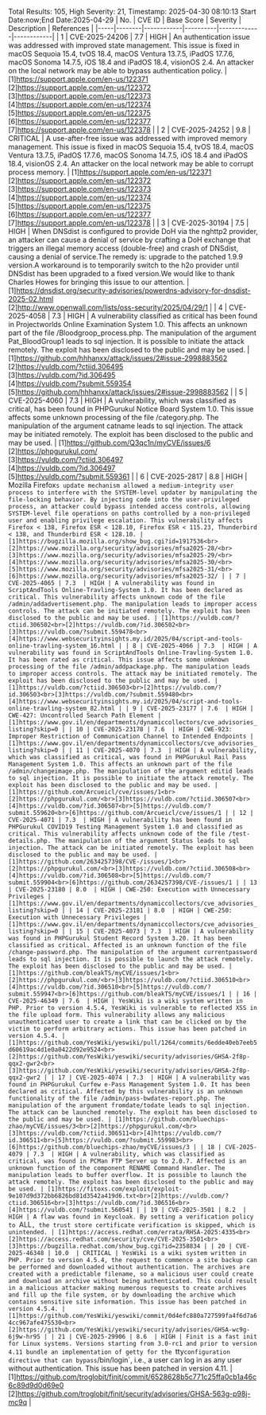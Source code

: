Total Results: 105, High Severity: 21, Timestamp: 2025-04-30 08:10:13
Start Date:now;End Date:2025-04-29
| No. | CVE ID | Base Score | Severity | Description | References |
|-----|--------|------------|----------|-------------|------------|
| 1 | CVE-2025-24206 | 7.7  | HIGH | An authentication issue was addressed with improved state management. This issue is fixed in macOS Sequoia 15.4, tvOS 18.4, macOS Ventura 13.7.5, iPadOS 17.7.6, macOS Sonoma 14.7.5, iOS 18.4 and iPadOS 18.4, visionOS 2.4. An attacker on the local network may be able to bypass authentication policy. | [1]https://support.apple.com/en-us/122371<br>[2]https://support.apple.com/en-us/122372<br>[3]https://support.apple.com/en-us/122373<br>[4]https://support.apple.com/en-us/122374<br>[5]https://support.apple.com/en-us/122375<br>[6]https://support.apple.com/en-us/122377<br>[7]https://support.apple.com/en-us/122378 |
| 2 | CVE-2025-24252 | 9.8  | CRITICAL | A use-after-free issue was addressed with improved memory management. This issue is fixed in macOS Sequoia 15.4, tvOS 18.4, macOS Ventura 13.7.5, iPadOS 17.7.6, macOS Sonoma 14.7.5, iOS 18.4 and iPadOS 18.4, visionOS 2.4. An attacker on the local network may be able to corrupt process memory. | [1]https://support.apple.com/en-us/122371<br>[2]https://support.apple.com/en-us/122372<br>[3]https://support.apple.com/en-us/122373<br>[4]https://support.apple.com/en-us/122374<br>[5]https://support.apple.com/en-us/122375<br>[6]https://support.apple.com/en-us/122377<br>[7]https://support.apple.com/en-us/122378 |
| 3 | CVE-2025-30194 | 7.5  | HIGH | When DNSdist is configured to provide DoH via the nghttp2 provider, an attacker can cause a denial of service by crafting a DoH exchange that triggers an illegal memory access (double-free) and crash of DNSdist, causing a denial of service.The remedy is: upgrade to the patched 1.9.9 version.A workaround is to temporarily switch to the h2o provider until DNSdist has been upgraded to a fixed version.We would like to thank Charles Howes for bringing this issue to our attention. | [1]https://dnsdist.org/security-advisories/powerdns-advisory-for-dnsdist-2025-02.html<br>[2]http://www.openwall.com/lists/oss-security/2025/04/29/1 |
| 4 | CVE-2025-4058 | 7.3  | HIGH | A vulnerability classified as critical has been found in Projectworlds Online Examination System 1.0. This affects an unknown part of the file /Bloodgroop_process.php. The manipulation of the argument Pat_BloodGroup1 leads to sql injection. It is possible to initiate the attack remotely. The exploit has been disclosed to the public and may be used. | [1]https://github.com/hhhanxx/attack/issues/2#issue-2998883562<br>[2]https://vuldb.com/?ctiid.306495<br>[3]https://vuldb.com/?id.306495<br>[4]https://vuldb.com/?submit.559354<br>[5]https://github.com/hhhanxx/attack/issues/2#issue-2998883562 |
| 5 | CVE-2025-4060 | 7.3  | HIGH | A vulnerability, which was classified as critical, has been found in PHPGurukul Notice Board System 1.0. This issue affects some unknown processing of the file /category.php. The manipulation of the argument catname leads to sql injection. The attack may be initiated remotely. The exploit has been disclosed to the public and may be used. | [1]https://github.com/Q3qc1n/myCVE/issues/6<br>[2]https://phpgurukul.com/<br>[3]https://vuldb.com/?ctiid.306497<br>[4]https://vuldb.com/?id.306497<br>[5]https://vuldb.com/?submit.559361 |
| 6 | CVE-2025-2817 | 8.8  | HIGH | Mozilla Firefox`s update mechanism allowed a medium-integrity user process to interfere with the SYSTEM-level updater by manipulating the file-locking behavior. By injecting code into the user-privileged process, an attacker could bypass intended access controls, allowing SYSTEM-level file operations on paths controlled by a non-privileged user and enabling privilege escalation. This vulnerability affects Firefox < 138, Firefox ESR < 128.10, Firefox ESR < 115.23, Thunderbird < 138, and Thunderbird ESR < 128.10. | [1]https://bugzilla.mozilla.org/show_bug.cgi?id=1917536<br>[2]https://www.mozilla.org/security/advisories/mfsa2025-28/<br>[3]https://www.mozilla.org/security/advisories/mfsa2025-29/<br>[4]https://www.mozilla.org/security/advisories/mfsa2025-30/<br>[5]https://www.mozilla.org/security/advisories/mfsa2025-31/<br>[6]https://www.mozilla.org/security/advisories/mfsa2025-32/ |
| 7 | CVE-2025-4065 | 7.3  | HIGH | A vulnerability was found in ScriptAndTools Online-Travling-System 1.0. It has been declared as critical. This vulnerability affects unknown code of the file /admin/addadvertisement.php. The manipulation leads to improper access controls. The attack can be initiated remotely. The exploit has been disclosed to the public and may be used. | [1]https://vuldb.com/?ctiid.306502<br>[2]https://vuldb.com/?id.306502<br>[3]https://vuldb.com/?submit.559478<br>[4]https://www.websecurityinsights.my.id/2025/04/script-and-tools-online-travling-system_16.html |
| 8 | CVE-2025-4066 | 7.3  | HIGH | A vulnerability was found in ScriptAndTools Online-Travling-System 1.0. It has been rated as critical. This issue affects some unknown processing of the file /admin/addpackage.php. The manipulation leads to improper access controls. The attack may be initiated remotely. The exploit has been disclosed to the public and may be used. | [1]https://vuldb.com/?ctiid.306503<br>[2]https://vuldb.com/?id.306503<br>[3]https://vuldb.com/?submit.559480<br>[4]https://www.websecurityinsights.my.id/2025/04/script-and-tools-online-travling-system_82.html |
| 9 | CVE-2025-23177 | 7.6  | HIGH | CWE-427: Uncontrolled Search Path Element | [1]https://www.gov.il/en/departments/dynamiccollectors/cve_advisories_listing?skip=0 |
| 10 | CVE-2025-23178 | 7.6  | HIGH | CWE-923: Improper Restriction of Communication Channel to Intended Endpoints | [1]https://www.gov.il/en/departments/dynamiccollectors/cve_advisories_listing?skip=0 |
| 11 | CVE-2025-4070 | 7.3  | HIGH | A vulnerability, which was classified as critical, was found in PHPGurukul Rail Pass Management System 1.0. This affects an unknown part of the file /admin/changeimage.php. The manipulation of the argument editid leads to sql injection. It is possible to initiate the attack remotely. The exploit has been disclosed to the public and may be used. | [1]https://github.com/Arcueicl/cve/issues/1<br>[2]https://phpgurukul.com/<br>[3]https://vuldb.com/?ctiid.306507<br>[4]https://vuldb.com/?id.306507<br>[5]https://vuldb.com/?submit.559620<br>[6]https://github.com/Arcueicl/cve/issues/1 |
| 12 | CVE-2025-4071 | 7.3  | HIGH | A vulnerability has been found in PHPGurukul COVID19 Testing Management System 1.0 and classified as critical. This vulnerability affects unknown code of the file /test-details.php. The manipulation of the argument Status leads to sql injection. The attack can be initiated remotely. The exploit has been disclosed to the public and may be used. | [1]https://github.com/2634257398/CVE-/issues/1<br>[2]https://phpgurukul.com/<br>[3]https://vuldb.com/?ctiid.306508<br>[4]https://vuldb.com/?id.306508<br>[5]https://vuldb.com/?submit.559904<br>[6]https://github.com/2634257398/CVE-/issues/1 |
| 13 | CVE-2025-23180 | 8.0  | HIGH | CWE-250: Execution with Unnecessary Privileges | [1]https://www.gov.il/en/departments/dynamiccollectors/cve_advisories_listing?skip=0 |
| 14 | CVE-2025-23181 | 8.0  | HIGH | CWE-250: Execution with Unnecessary Privileges | [1]https://www.gov.il/en/departments/dynamiccollectors/cve_advisories_listing?skip=0 |
| 15 | CVE-2025-4073 | 7.3  | HIGH | A vulnerability was found in PHPGurukul Student Record System 3.20. It has been classified as critical. Affected is an unknown function of the file /change-password.php. The manipulation of the argument currentpassword leads to sql injection. It is possible to launch the attack remotely. The exploit has been disclosed to the public and may be used. | [1]https://github.com/bleakTS/myCVE/issues/1<br>[2]https://phpgurukul.com/<br>[3]https://vuldb.com/?ctiid.306510<br>[4]https://vuldb.com/?id.306510<br>[5]https://vuldb.com/?submit.559947<br>[6]https://github.com/bleakTS/myCVE/issues/1 |
| 16 | CVE-2025-46349 | 7.6  | HIGH | YesWiki is a wiki system written in PHP. Prior to version 4.5.4, YesWiki is vulnerable to reflected XSS in the file upload form. This vulnerability allows any malicious unauthenticated user to create a link that can be clicked on by the victim to perform arbitrary actions. This issue has been patched in version 4.5.4. | [1]https://github.com/YesWiki/yeswiki/pull/1264/commits/6edde40eb7eeb5d60619ac4d1e0a0422d92e9524<br>[2]https://github.com/YesWiki/yeswiki/security/advisories/GHSA-2f8p-qqx2-gwr2<br>[3]https://github.com/YesWiki/yeswiki/security/advisories/GHSA-2f8p-qqx2-gwr2 |
| 17 | CVE-2025-4074 | 7.3  | HIGH | A vulnerability was found in PHPGurukul Curfew e-Pass Management System 1.0. It has been declared as critical. Affected by this vulnerability is an unknown functionality of the file /admin/pass-bwdates-report.php. The manipulation of the argument fromdate/todate leads to sql injection. The attack can be launched remotely. The exploit has been disclosed to the public and may be used. | [1]https://github.com/bluechips-zhao/myCVE/issues/3<br>[2]https://phpgurukul.com/<br>[3]https://vuldb.com/?ctiid.306511<br>[4]https://vuldb.com/?id.306511<br>[5]https://vuldb.com/?submit.559983<br>[6]https://github.com/bluechips-zhao/myCVE/issues/3 |
| 18 | CVE-2025-4079 | 7.3  | HIGH | A vulnerability, which was classified as critical, was found in PCMan FTP Server up to 2.0.7. Affected is an unknown function of the component RENAME Command Handler. The manipulation leads to buffer overflow. It is possible to launch the attack remotely. The exploit has been disclosed to the public and may be used. | [1]https://fitoxs.com/exploit/exploit-9e107d9d372bb6826bd81d3542a419d6.txt<br>[2]https://vuldb.com/?ctiid.306516<br>[3]https://vuldb.com/?id.306516<br>[4]https://vuldb.com/?submit.560541 |
| 19 | CVE-2025-3501 | 8.2  | HIGH | A flaw was found in Keycloak. By setting a verification policy to `ALL`, the trust store certificate verification is skipped, which is unintended. | [1]https://access.redhat.com/errata/RHSA-2025:4335<br>[2]https://access.redhat.com/security/cve/CVE-2025-3501<br>[3]https://bugzilla.redhat.com/show_bug.cgi?id=2358834 |
| 20 | CVE-2025-46348 | 10.0  | CRITICAL | YesWiki is a wiki system written in PHP. Prior to version 4.5.4, the request to commence a site backup can be performed and downloaded without authentication. The archives are created with a predictable filename, so a malicious user could create and download an archive without being authenticated. This could result in a malicious attacker making numerous requests to create archives and fill up the file system, or by downloading the archive which contains sensitive site information. This issue has been patched in version 4.5.4. | [1]https://github.com/YesWiki/yeswiki/commit/0d4efc880a727599fa4f6d7a64cc967afe475530<br>[2]https://github.com/YesWiki/yeswiki/security/advisories/GHSA-wc9g-6j9w-hr95 |
| 21 | CVE-2025-29906 | 8.6  | HIGH | Finit is a fast init for Linux systems. Versions starting from 3.0-rc1 and prior to version 4.11 bundle an implementation of getty for the `tty` configuration directive that can bypass `/bin/login`, i.e., a user can log in as any user without authentication. This issue has been patched in version 4.11. | [1]https://github.com/troglobit/finit/commit/6528628b5c771c25ffa0cb1a46c6c89d9d0d69e0<br>[2]https://github.com/troglobit/finit/security/advisories/GHSA-563g-p98j-mc9q |
